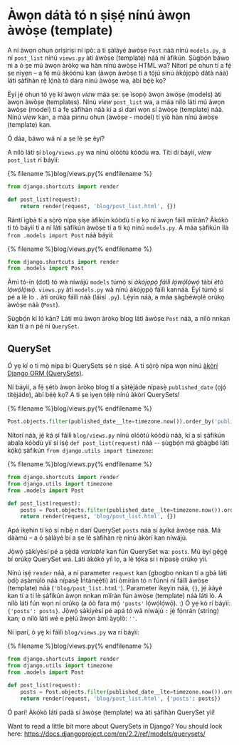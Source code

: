 # Àwọn dátà tó n ṣiṣẹ́ nínú àwọn àwòṣe (template)

A ní àwọn ohun oríṣiríṣi ní ipò: a ti ṣàlàyé àwòṣe `Post` náà nínú `models.py`, a ní `post_list` nínú `views.py` àti àwòṣe (template) náà ní àfikún. Ṣùgbọ́n báwo ni a ó ṣe mú àwọn àròkọ wa hàn nínú àwòṣe HTML wa? Nítorí pé ohun tí a fẹ́ ṣe nìyẹn – a fẹ́ mú àkóónú kan (àwọn àwòṣe tí a tọ́jú sínú àkójọpọ̀ dátà náà) láti ṣàfihàn rẹ̀ lọ́nà tó dára nínú àwòṣe wa, àbí bẹ́ẹ̀ kọ?

Èyí jẹ́ ohun tó yẹ kí àwọn *view* máa ṣe: ṣe ìsopọ̀ àwọn àwòṣe (models) àti àwọn àwòṣe (templates). Nínú *view* `post_list` wa, a máa nílò láti mú àwọn àwòṣe (model) tí a fẹ ṣàfihàn náà kí a sì darí wọn sí àwòṣe (template) náà. Nínú *view* kan, a máa pinnu ohun (àwòṣe - model) tí yíò hàn nínú àwòṣe (template) kan.

Ó dáa, báwo wá ni a ṣe lè ṣe èyí?

A nílò láti ṣí `blog/views.py` wa nínú olóòtú kóòdù wa. Títí di báyìí, *view* `post_list` rí báyìí:

{% filename %}blog/views.py{% endfilename %}

```python
from django.shortcuts import render

def post_list(request):
    return render(request, 'blog/post_list.html', {})
```

Rántí ìgbà tí a sọ̀rọ̀ nípa ṣíṣe àfikún kóòdù tí a kọ ní àwọn fáìlì mìíràn? Àkókò ti tó báyìí tí a ní láti ṣàfikún àwòṣe tí a ti kọ nínú `models.py`. A máa ṣàfikún ìlà `from .models import Post` náà báyìí:

{% filename %}blog/views.py{% endfilename %}

```python
from django.shortcuts import render
from .models import Post
```

Àmì tó-ín (dot) tó wà níwájú `models` túmọ̀ sí *àkójọpọ̀ fáìlì lọ́wọ́lọ́wọ́* tàbí *ètò lọ́wọ́lọ́wọ́*. `views.py` àti `models.py` wà nínú àkójọpọ̀ fáìlì kannáà. Èyí túmọ̀ sí pé a lè lo `.` àti orúkọ fáìlì náà (láìsí `.py`). Lẹ́yìn náà, a máa ṣàgbéwọlé orúkọ àwòṣe náà (`Post`).

Ṣùgbọ́n kí ló kàn? Láti mú àwọn àròkọ blog láti àwòṣe `Post` náà, a nílò nnkan kan tí a n pé ní `QuerySet`.

## QuerySet

Ó yẹ kí o ti mọ̀ nípa bí QuerySets ṣé n ṣiṣẹ́. A ti sọ̀rọ̀ nípa wọn nínú [àkòrí Django ORM (QuerySets)](../django_orm/README.md).

Ní báyìí, a fẹ́ ṣètò àwọn àròkọ blog tí a ṣàtẹ̀jáde nípasẹ̀ `published_date` (ọjọ́ títẹ̀jáde), àbí bẹ́ẹ̀ kọ? A ti ṣe ìyẹn tẹ́lẹ̀ nínú àkòrí QuerySets!

{% filename %}blog/views.py{% endfilename %}

```python
Post.objects.filter(published_date__lte=timezone.now()).order_by('published_date')
```

Nítorí náà, jẹ́ ká ṣí fáìlì `blog/views.py` nínú olóòtú kóòdù náà, kí a sì ṣàfikún abala kóòdù yìí sí iṣẹ́ `def post_list(request)` náà -- ṣùgbọ́n má gbàgbé láti kọ́kọ́ ṣàfikún `from django.utils import timezone`:

{% filename %}blog/views.py{% endfilename %}

```python
from django.shortcuts import render
from django.utils import timezone
from .models import Post

def post_list(request):
    posts = Post.objects.filter(published_date__lte=timezone.now()).order_by('published_date')
    return render(request, 'blog/post_list.html', {})
```

Apá ìkẹhìn tí kò sí níbẹ̀ n darí QuerySet `posts` náà sí àyíká àwòṣe náà. Má dààmú – a ó ṣàlàyé bí a ṣe lè ṣàfihàn rẹ̀ nínú àkòrí kan níwájú.

Jọ̀wọ́ ṣàkíyèsí pé a ṣẹ̀dá *variable* kan fún QuerySet wa: `posts`. Mú èyí gẹ́gẹ́ bí orúkọ QuerySet wa. Láti àkókò yíì lọ, a lè tọ́ka sí i nípasẹ̀ orúkọ yìí.

Nínú iṣẹ́ `render` náà, a ní parameter `request` kan (gbogbo nnkan tí a gbà láti ọ̀dọ̀ aṣàmúlò náà nípasẹ̀ Íńtánẹ́ẹ̀tì) àti òmíràn tó n fúnni ní fáìlì àwòṣe (template) náà (`'blog/post_list.html'`). Parameter ìkẹyìn náà, `{}`, jẹ́ ààyè kan tí a ti lè ṣàfikún àwọn nnkan mìíràn fún àwòṣe (template) náà láti lò. A nílò láti fún wọn ní orúkọ (a óò fara mọ́ `'posts'` lọ́wọ́lọ́wọ́). :) Ó yẹ kó rí báyìí: `{'posts': posts}`. Jọ̀wọ́ ṣàkíyèsí pé apá tó wà níwájú `:` jẹ́ fọ́nrán (string) kan; o nílò láti wé e pẹ̀lú àwọn àmì àyọlò: `''`.

Ní ìparí, ó yẹ kí fáìlì `blog/views.py` wa rí báyìí:

{% filename %}blog/views.py{% endfilename %}

```python
from django.shortcuts import render
from django.utils import timezone
from .models import Post

def post_list(request):
    posts = Post.objects.filter(published_date__lte=timezone.now()).order_by('published_date')
    return render(request, 'blog/post_list.html', {'posts': posts})
```

Ó parí! Àkókò láti padà sí àwòṣe (template) wa àti ṣàfihàn QuerySet yìí!

Want to read a little bit more about QuerySets in Django? You should look here: https://docs.djangoproject.com/en/2.2/ref/models/querysets/